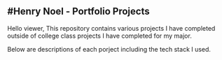#Henry Noel - Portfolio Projects
-
Hello viewer,
This repository contains various projects I have completed outside of college class projects I have completed for my major.

Below are descriptions of each porject including the tech stack I used.


